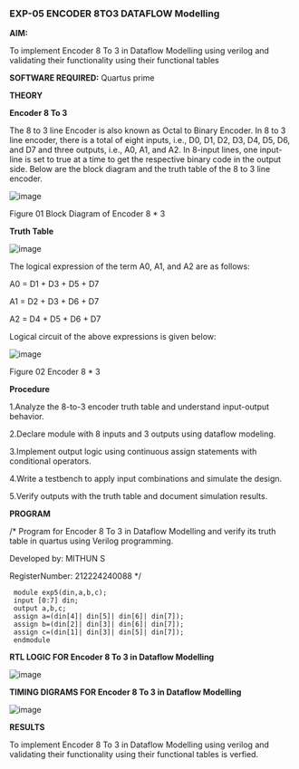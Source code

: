 ### EXP-05 ENCODER 8TO3 DATAFLOW Modelling

**AIM:**

To implement  Encoder 8 To 3 in Dataflow Modelling using verilog and validating their functionality using their functional tables

**SOFTWARE REQUIRED:** Quartus prime

**THEORY**

**Encoder 8 To 3**

The 8 to 3 line Encoder is also known as Octal to Binary Encoder. In 8 to 3 line encoder, there is a total of eight inputs, i.e., D0, D1, D2, D3, D4, D5, D6, and D7 and three outputs, i.e., A0, A1, and A2. In 8-input lines, one input-line is set to true at a time to get the respective binary code in the output side. Below are the block diagram and the truth table of the 8 to 3 line encoder.

![image](https://github.com/naavaneetha/ENCODER8TO3DATAFLOW/assets/154305477/0bc242c1-eb9e-4c47-afe5-30428470efc3)

Figure 01  Block Diagram of Encoder 8 * 3

**Truth Table**

![image](https://github.com/naavaneetha/ENCODER8TO3DATAFLOW/assets/154305477/35496b14-ae6e-4cd1-9abd-d6736b576575)

The logical expression of the term A0, A1, and A2 are as follows:

A0 = D1 + D3 + D5 + D7

A1 = D2 + D3 + D6 + D7

A2 = D4 + D5 + D6 + D7

Logical circuit of the above expressions is given below:

![image](https://github.com/naavaneetha/ENCODER8TO3DATAFLOW/assets/154305477/95acaee6-c873-4c75-89eb-ef09fb158053)

Figure 02  Encoder 8 * 3

**Procedure**

1.Analyze the 8-to-3 encoder truth table and understand input-output behavior.

2.Declare module with 8 inputs and 3 outputs using dataflow modeling.

3.Implement output logic using continuous assign statements with conditional operators.

4.Write a testbench to apply input combinations and simulate the design.

5.Verify outputs with the truth table and document simulation results.

**PROGRAM**

/* Program for Encoder 8 To 3 in Dataflow Modelling and verify its truth table in quartus using Verilog programming. 

Developed by: MITHUN S 

RegisterNumber: 212224240088
*/
```
 module exp5(din,a,b,c);
 input [0:7] din;
 output a,b,c;
 assign a=(din[4]| din[5]| din[6]| din[7]);
 assign b=(din[2]| din[3]| din[6]| din[7]);
 assign c=(din[1]| din[3]| din[5]| din[7]);
 endmodule
```
**RTL LOGIC FOR Encoder 8 To 3 in Dataflow Modelling**

![image](https://github.com/user-attachments/assets/2fc0327a-8126-4bc0-9d9c-8b251579ae85)



**TIMING DIGRAMS FOR Encoder 8 To 3 in Dataflow Modelling**

![image](https://github.com/user-attachments/assets/a418b26e-d64a-4f06-a55e-fab9a93285af)


**RESULTS**

To implement Encoder 8 To 3 in Dataflow Modelling using verilog and validating their functionality using their functional tables is verfied.




